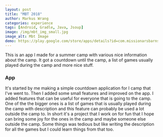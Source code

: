 ```yaml
---
layout: post
title: "MBT 2018"
author: Markus Wrang
categories: experience
tags: [Android, Gradle, Java, Jsoup]
image: /img/mbt_img_small.jpg
image_alt: Mbt Image
demo: https://play.google.com/store/apps/details?id=com.missionarsbarnsapp.marku.mbtapp
---
```


This is an app I made for a summer camp with various nice information about the camp. It got a countdown until the camp, a list of games usually played during the camp and more
nice stuff.

### App

It's started by me making a simple countdown application for I camp that I've went to. Then I added some small features and improved on the app. I added features that
can be useful for everyone that is going to the camp. One of the the bigger ones is a list of games that is usually played during the camp with description and this feature can probably be used a lot outside the camp to.
In short it's a project that I work on for fun that I hope can bring some joy for the ones in the camp and maybe someone else outside the camp. Some things was tedious but like writing the description for all the games but I could learn things from that too.
